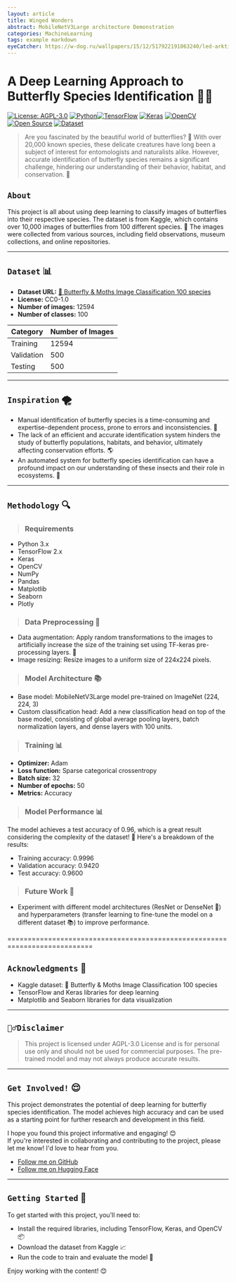 ```yaml
---
layout: article
title: Winged Wonders
abstract: MobileNetV3Large architecture Demonstration
categories: MachineLearning
tags: example markdown
eyeCatcher: https://w-dog.ru/wallpapers/15/12/517922191063240/led-arktika-toross-zima.jpg
---
```


# A Deep Learning Approach to Butterfly Species Identification 🦋🌿

[![License: AGPL-3.0](https://img.shields.io/badge/License-AGPL%203.0-blue.svg)](https://github.com/PhuongFX/ButterFlySpace/blob/main/LICENSE)
[![Python](https://img.shields.io/badge/Python-3.x-blue)](https://www.python.org/)[![TensorFlow](https://img.shields.io/badge/TensorFlow-2.x-orange)](https://www.tensorflow.org/)
[![Keras](https://img.shields.io/badge/Keras-2.x-green)](https://keras.io/)
[![OpenCV](https://img.shields.io/badge/OpenCV-4.x-red)](https://opencv.org/)
[![Open Source](https://img.shields.io/badge/Open%20Source-%E2%9D%A4-green.svg)](https://github.com/PhuongFX/ButterFlySpace)
[![Dataset](https://img.shields.io/badge/Dataset-📊-red.svg)](https://www.kaggle.com/datasets/gpiosenka/butterfly-images40-species)
  
> Are you fascinated by the beautiful world of butterflies? 🦋 With over 20,000 known species, these delicate creatures have long been a subject of interest for entomologists and naturalists alike. However, accurate identification of butterfly species remains a significant challenge, hindering our understanding of their behavior, habitat, and conservation. 🌿

## `About`
This project is all about using deep learning to classify images of butterflies into their respective species. The dataset is from Kaggle, which contains over 10,000 images of butterflies from 100 different species. 📸
The images were collected from various sources, including field observations, museum collections, and online repositories.

---
## `Dataset` 📊
* **Dataset URL:** [🐛 Butterfly & Moths Image Classification 100 species](https://www.kaggle.com/datasets/gpiosenka/butterfly-images40-species)
* **License:** CC0-1.0
* **Number of images:** 12594
* **Number of classes:** 100

| Category | Number of Images |
| --- | --- |
| Training | 12594 |
| Validation | 500 |
| Testing | 500 |

---
## `Inspiration` 🌪️
* Manual identification of butterfly species is a time-consuming and expertise-dependent process, prone to errors and inconsistencies. 📝
* The lack of an efficient and accurate identification system hinders the study of butterfly populations, habitats, and behavior, ultimately affecting conservation efforts. 🌎
* An automated system for butterfly species identification can have a profound impact on our understanding of these insects and their role in ecosystems. 🌟
  
---
## `Methodology` 🔍

> ### Requirements

* Python 3.x
* TensorFlow 2.x
* Keras
* OpenCV
* NumPy
* Pandas
* Matplotlib
* Seaborn
* Plotly
  
> ### Data Preprocessing 🔀

* Data augmentation: Apply random transformations to the images to artificially increase the size of the training set using TF-keras pre-processing layers. 🔀
* Image resizing: Resize images to a uniform size of 224x224 pixels.

> ### Model Architecture 📚

* Base model: MobileNetV3Large model pre-trained on ImageNet (224, 224, 3)
* Custom classification head: Add a new classification head on top of the base model, consisting of global average pooling layers, batch normalization layers, and dense layers with 100 units.

> ### Training 📊

* **Optimizer:** Adam
* **Loss function:** Sparse categorical crossentropy
* **Batch size:** 32
* **Number of epochs:** 50
* **Metrics:** Accuracy

> ### Model Performance 📊

The model achieves a test accuracy of 0.96, which is a great result considering the complexity of the dataset! 🎉 Here's a breakdown of the results:

* Training accuracy: 0.9996
* Validation accuracy: 0.9420
* Test accuracy: 0.9600

> ### Future Work 🚀

* Experiment with different model architectures (ResNet or DenseNet 🤖) and hyperparameters (transfer learning to fine-tune the model on a different dataset 📚) to improve performance.

===========================================================================

## `Acknowledgments` 🙏

* Kaggle dataset: 🐛 Butterfly & Moths Image Classification 100 species
* TensorFlow and Keras libraries for deep learning
* Matplotlib and Seaborn libraries for data visualization
---
## `🙅‍♂️Disclaimer`

> This project is licensed under AGPL-3.0 License and is for personal use only and should not be used for commercial purposes.
The pre-trained model and may not always produce accurate results.
---
## `Get Involved!` 😌
This project demonstrates the potential of deep learning for butterfly species identification. 
The model achieves high accuracy and can be used as a starting point for further research and development in this field. 

I hope you found this project informative and engaging! 😊  
If you're interested in collaborating and contributing to the project, please let me know! I'd love to hear from you.
* [Follow me on GitHub](https://github.com/PhuongFX)
* [Follow me on Hugging Face](https://huggingface.co/PhuongFX)
  
---
## `Getting Started` 🚀

To get started with this project, you'll need to:

* Install the required libraries, including TensorFlow, Keras, and OpenCV 📦
* Download the dataset from Kaggle 📈
* Run the code to train and evaluate the model 🤖

Enjoy working with the content! 😊
